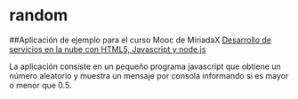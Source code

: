 # random

##Aplicación de ejemplo para el curso Mooc de MiriadaX [Desarrollo de servicios en la nube con HTML5, Javascript y node.js](https://www.miriadax.net/web/javascript-node-js/inicio)

La aplicación consiste en un pequeño programa javascript que obtiene un número aleatorio y muestra un mensaje por consola informando si es mayor o menor que 0.5.
